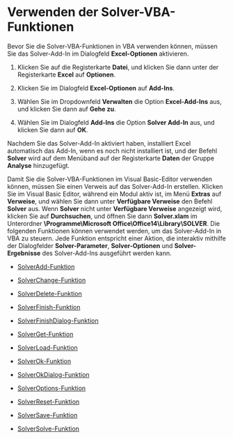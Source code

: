 
# Verwenden der Solver-VBA-Funktionen

Bevor Sie die Solver-VBA-Funktionen in VBA verwenden können, müssen Sie das Solver-Add-In im Dialogfeld  **Excel-Optionen** aktivieren.


1. Klicken Sie auf die Registerkarte  **Datei**, und klicken Sie dann unter der Registerkarte  **Excel** auf **Optionen**.
    
2. Klicken Sie im Dialogfeld  **Excel-Optionen** auf **Add-Ins**.
    
3. Wählen Sie im Dropdownfeld  **Verwalten** die Option **Excel-Add-Ins** aus, und klicken Sie dann auf **Gehe zu**.
    
4. Wählen Sie im Dialogfeld  **Add-Ins** die Option **Solver Add-In** aus, und klicken Sie dann auf **OK**.
    

Nachdem Sie das Solver-Add-In aktiviert haben, installiert Excel automatisch das Add-In, wenn es noch nicht installiert ist, und der Befehl  **Solver** wird auf dem Menüband auf der Registerkarte **Daten** der Gruppe **Analyse** hinzugefügt.

Damit Sie die Solver-VBA-Funktionen im Visual Basic-Editor verwenden können, müssen Sie einen Verweis auf das Solver-Add-In erstellen. Klicken Sie im Visual Basic Editor, während ein Modul aktiv ist, im Menü  **Extras** auf **Verweise**, und wählen Sie dann unter  **Verfügbare Verweise** den Befehl **Solver** aus. Wenn **Solver** nicht unter **Verfügbare Verweise** angezeigt wird, klicken Sie auf **Durchsuchen**, und öffnen Sie dann  **Solver.xlam** im Unterordner **\Programme\Microsoft Office\Office14\Library\SOLVER**.
Die folgenden Funktionen können verwendet werden, um das Solver-Add-In in VBA zu steuern. Jede Funktion entspricht einer Aktion, die interaktiv mithilfe der Dialogfelder  **Solver-Parameter**,  **Solver-Optionen** und **Solver-Ergebnisse** des Solver-Add-Ins ausgeführt werden kann.

- [SolverAdd-Funktion](c20e0a78-113e-254f-428f-0dc1bdc817c2.md)
    
- [SolverChange-Funktion](773c68cc-5d37-b8ff-c895-61fca75da5c1.md)
    
- [SolverDelete-Funktion](08d285ef-7c11-2429-3d91-61c75c515c72.md)
    
- [SolverFinish-Funktion](8657931a-a618-bc90-d850-6d37707e0a68.md)
    
- [SolverFinishDialog-Funktion](74af1115-f028-37ee-823b-45b5653065a4.md)
    
- [SolverGet-Funktion](3daf519c-06be-b200-7615-926e30fd2474.md)
    
- [SolverLoad-Funktion](01d02d97-f2cd-ba89-bfc0-50eab1ffce2f.md)
    
- [SolverOk-Funktion](d24a6a7b-e4d9-e315-d0a6-8b7c80a38ede.md)
    
- [SolverOkDialog-Funktion](b16cad05-2213-ab11-ee9f-c3e09fe7f973.md)
    
- [SolverOptions-Funktion](270d5440-ac1e-2436-b632-5877ede0820e.md)
    
- [SolverReset-Funktion](5c8f99e7-9451-3e72-1d93-4fcd72fc3e71.md)
    
- [SolverSave-Funktion](177dcfb7-b223-c172-d4d6-9cab534a8fa5.md)
    
- [SolverSolve-Funktion](40ef53c8-ff54-bdc8-9f8b-bf9a4445ce51.md)
    
